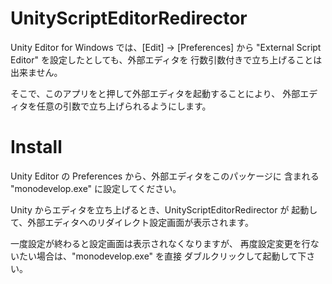 UnityScriptEditorRedirector
===========================

Unity Editor for Windows では、[Edit] -> [Preferences] から
"External Script Editor" を設定したとしても、外部エディタを
行数引数付きで立ち上げることは出来ません。

そこで、このアプリをと押して外部エディタを起動することにより、
外部エディタを任意の引数で立ち上げられるようにします。

Install
=======

Unity Editor の Preferences から、外部エディタをこのパッケージに
含まれる "monodevelop.exe" に設定してください。

Unity からエディタを立ち上げるとき、UnityScriptEditorRedirector が
起動して、外部エディタへのリダイレクト設定画面が表示されます。

一度設定が終わると設定画面は表示されなくなりますが、
再度設定変更を行ないたい場合は、"monodevelop.exe" を直接
ダブルクリックして起動して下さい。

